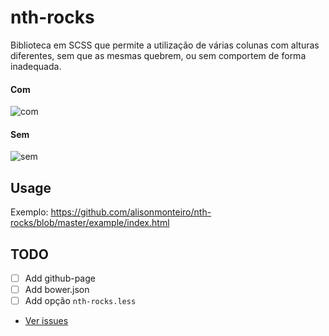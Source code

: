 # nth-rocks

Biblioteca em SCSS que permite a utilização de várias colunas com alturas diferentes, sem que as mesmas quebrem, ou sem comportem de forma inadequada.

#### Com
![com](https://raw.githubusercontent.com/alisonmonteiro/nth-rocks/master/example/com.jpg)
#### Sem
![sem](https://raw.githubusercontent.com/alisonmonteiro/nth-rocks/master/example/sem.jpg)

## Usage
Exemplo: https://github.com/alisonmonteiro/nth-rocks/blob/master/example/index.html

## TODO
- [ ] Add github-page
- [ ] Add bower.json
- [ ] Add opção `nth-rocks.less`
- [Ver issues](https://github.com/alisonmonteiro/nth-rocks/issues)